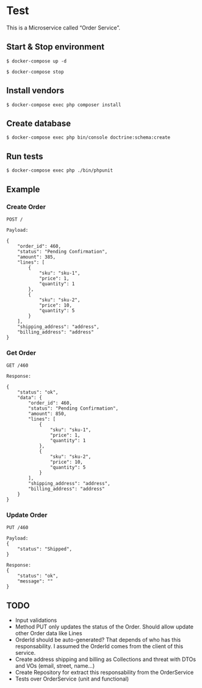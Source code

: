 # Test

This is a Microservice called “Order Service”.

## Start & Stop environment 
```
$ docker-compose up -d

$ docker-compose stop
```

## Install vendors
```
$ docker-compose exec php composer install
```

## Create database
```
$ docker-compose exec php bin/console doctrine:schema:create
```

## Run tests

```
$ docker-compose exec php ./bin/phpunit
```

## Example

### Create Order

```
POST /

Payload: 

{
	"order_id": 460,
	"status": "Pending Confirmation",
	"amount": 385,
	"lines": [
		{
			"sku": "sku-1",
			"price": 1,
			"quantity": 1
		},
		{
			"sku": "sku-2",
			"price": 10,
			"quantity": 5
		}
	],
	"shipping_address": "address",
	"billing_address": "address"
}
```

### Get Order

```
GET /460

Response:

{
    "status": "ok",
    "data": {
        "order_id": 460,
        "status": "Pending Confirmation",
        "amount": 850,
        "lines": [
            {
                "sku": "sku-1",
                "price": 1,
                "quantity": 1
            },
            {
                "sku": "sku-2",
                "price": 10,
                "quantity": 5
            }
        ],
        "shipping_address": "address",
        "billing_address": "address"
    }
}
```

### Update Order

```
PUT /460

Payload: 
{	
	"status": "Shipped",
}

Response:
{
    "status": "ok",
    "message": ""
}

```

## TODO

- Input validations
- Method PUT only updates the status of the Order. Should allow update other Order data like Lines
- OrderId should be auto-generated? That depends of who has this responsability. I assumed the OrderId comes from the client of this service.
- Create address shipping and billing as Collections and threat with DTOs and VOs (email, street, name...)
- Create Repository for extract this responsability from the OrderService
- Tests over OrderService (unit and functional)

